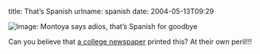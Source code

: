 title: That&#x02bc;s Spanish
urlname: spanish
date: 2004-05-13T09:29

![Image: Montoya says adios, that&#x02bc;s Spanish for goodbye][a]

Can you believe that [a college newspaper][b] printed this? At their own peril!!!

[a]: {static}/images/2004-05-13-adios-goodbye.jpg
[b]: https://thedailytexan.com/
